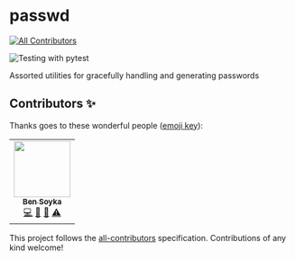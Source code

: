 # passwd
<!-- ALL-CONTRIBUTORS-BADGE:START - Do not remove or modify this section -->
[![All Contributors](https://img.shields.io/badge/all_contributors-1-orange.svg?style=flat-square)](#contributors-)
<!-- ALL-CONTRIBUTORS-BADGE:END -->
![Testing with pytest](https://github.com/bsoyka/passwd/workflows/Testing%20with%20pytest/badge.svg?event=push)

Assorted utilities for gracefully handling and generating passwords
## Contributors ✨

Thanks goes to these wonderful people ([emoji key](https://allcontributors.org/docs/en/emoji-key)):

<!-- ALL-CONTRIBUTORS-LIST:START - Do not remove or modify this section -->
<!-- prettier-ignore-start -->
<!-- markdownlint-disable -->
<table>
  <tr>
    <td align="center"><a href="https://bsoyka.github.io"><img src="https://avatars0.githubusercontent.com/u/37779854?v=4" width="100px;" alt=""/><br /><sub><b>Ben Soyka</b></sub></a><br /><a href="https://github.com/bsoyka/passwd/commits?author=bsoyka" title="Code">💻</a> <a href="#ideas-bsoyka" title="Ideas, Planning, & Feedback">🤔</a> <a href="#maintenance-bsoyka" title="Maintenance">🚧</a> <a href="https://github.com/bsoyka/passwd/commits?author=bsoyka" title="Tests">⚠️</a></td>
  </tr>
</table>

<!-- markdownlint-enable -->
<!-- prettier-ignore-end -->
<!-- ALL-CONTRIBUTORS-LIST:END -->

This project follows the [all-contributors](https://github.com/all-contributors/all-contributors) specification. Contributions of any kind welcome!